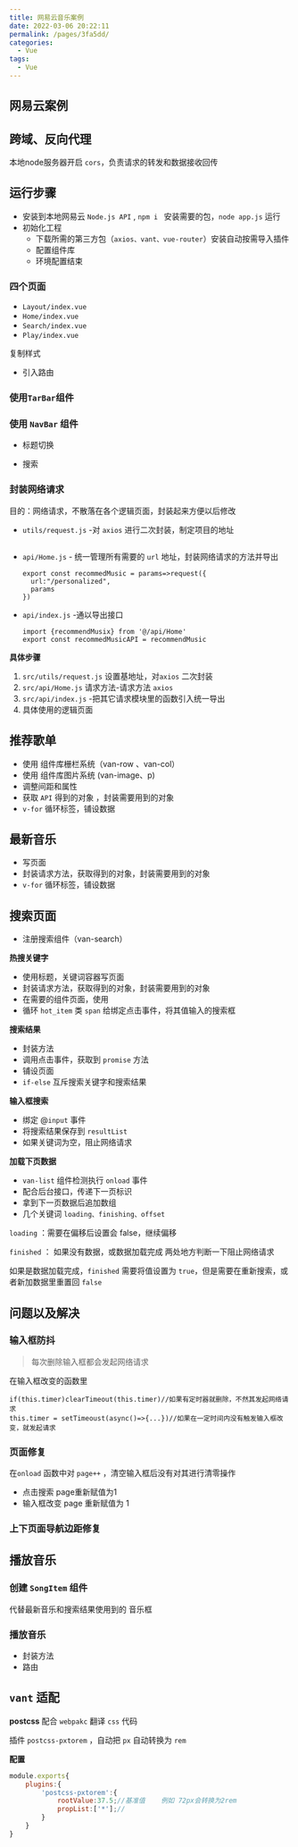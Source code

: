 ```yaml
---
title: 网易云音乐案例
date: 2022-03-06 20:22:11
permalink: /pages/3fa5dd/
categories:
  - Vue
tags:
  - Vue
---
```

## 网易云案例

## 跨域、反向代理

本地node服务器开启 `cors`，负责请求的转发和数据接收回传





## 运行步骤

- 安装到本地网易云 `Node.js API`  , `npm i ` 安装需要的包，`node app.js` 运行
- 初始化工程
  - 下载所需的第三方包（`axios、vant、vue-router`）安装自动按需导入插件
  - 配置组件库
  - 环境配置结束

### 四个页面

- `Layout/index.vue`
- `Home/index.vue`
- `Search/index.vue`
- `Play/index.vue`

复制样式

- 引入路由

### 使用`TarBar`组件

### 使用 `NavBar` 组件

- 标题切换

- 搜索

  

### 封装网络请求

目的：网络请求，不散落在各个逻辑页面，封装起来方便以后修改

- `utils/request.js` -对 `axios` 进行二次封装，制定项目的地址

  ```request.js
  ```

  

- `api/Home.js` - 统一管理所有需要的 `url` 地址，封装网络请求的方法并导出

  ```vue
  export const recommedMusic = params=>request({
  	url:"/personalized",
  	params
  })
  ```

- `api/index.js` -通以导出接口

  ```vue
  import {recommendMusix} from '@/api/Home'
  export const recommedMusicAPI = recommendMusic 
  ```

**具体步骤**

1.  `src/utils/request.js` 设置基地址，对`axios` 二次封装
2. `src/api/Home.js` 请求方法-请求方法 `axios` 
3. `src/api/index.js` -把其它请求模块里的函数引入统一导出
4. 具体使用的逻辑页面

  ## 推荐歌单

- 使用 组件库栅栏系统（van-row 、van-col）
- 使用 组件库图片系统 (van-image、p)
- 调整间距和属性
- 获取 `API` 得到的对象 ，封装需要用到的对象
- `v-for` 循环标签，铺设数据

## 最新音乐

- 写页面
- 封装请求方法，获取得到的对象，封装需要用到的对象
- `v-for` 循环标签，铺设数据



## 搜索页面

- 注册搜索组件（van-search）

**热搜关键字**

- 使用标题，关键词容器写页面
- 封装请求方法，获取得到的对象，封装需要用到的对象
- 在需要的组件页面，使用
- 循环 `hot_item` 类 `span` 给绑定点击事件，将其值输入的搜索框

**搜索结果**

- 封装方法
- 调用点击事件，获取到 `promise` 方法
- 铺设页面
- `if-else` 互斥搜索关键字和搜索结果

**输入框搜索**

- 绑定 @`input` 事件
- 将搜索结果保存到 `resultList`
- 如果关键词为空，阻止网络请求

**加载下页数据**

- `van-list` 组件检测执行 `onload` 事件
- 配合后台接口，传递下一页标识
- 拿到下一页数据后追加数组
- 几个关键词 `loading、finishing、offset`

`loading` ：需要在偏移后设置会 false，继续偏移

`finished` ： 如果没有数据，或数据加载完成 两处地方判断一下阻止网络请求

如果是数据加载完成，`finished` 需要将值设置为 `true`，但是需要在重新搜索，或者新加数据里重置回 `false`  



## 问题以及解决

### 输入框防抖

> 每次删除输入框都会发起网络请求

在输入框改变的函数里

```vue
if(this.timer)clearTimeout(this.timer)//如果有定时器就删除，不然其发起网络请求
this.timer = setTimeoust(async()=>{...})//如果在一定时间内没有触发输入框改变，就发起请求
```

### 页面修复

在`onload` 函数中对 `page++` ，清空输入框后没有对其进行清零操作

- 点击搜索 page重新赋值为1
- 输入框改变 page 重新赋值为 1

### 上下页面导航边距修复



## 播放音乐



### 创建 `SongItem` 组件

代替最新音乐和搜索结果使用到的 音乐框

### 播放音乐

- 封装方法
- 路由



## `vant` 适配

**postcss**  配合 `webpakc` 翻译 `css` 代码

插件 `postcss-pxtorem` ，自动把 `px` 自动转换为 `rem` 



**配置**

```js
module.exports{
    plugins:{
        'postcss-pxtorem':{
            rootValue:37.5;//基准值	例如 72px会转换为2rem
            propList:['*'];//
        }
    }
}
```







